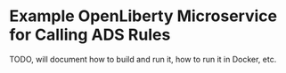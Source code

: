 # Example OpenLiberty Microservice for Calling ADS Rules

TODO, will document how to build and run it, how to run it in Docker, etc.
